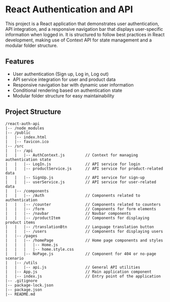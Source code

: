 # React Authentication and API 

This project is a React application that demonstrates user authentication, API integration, and a responsive navigation bar that displays user-specific information when logged in. It is structured to follow best practices in React development, making use of Context API for state management and a modular folder structure.

## Features

- User authentication (Sign up, Log in, Log out)
- API service integration for user and product data
- Responsive navigation bar with dynamic user information
- Conditional rendering based on authentication state
- Modular folder structure for easy maintainability

## Project Structure

```plaintext
/react-auth-api
|-- /node_modules
|-- /public
|   |-- index.html
|   |-- favicon.ico
|-- /src
|   |-- /api
|   |   |-- AuthContext.js         // Context for managing authentication state
|   |   |-- LogIn.js               // API service for login
|   |   |-- productService.js      // API service for product-related data
|   |   |-- SignUp.js              // API service for sign-up
|   |   |-- userService.js         // API service for user-related data
|   |-- /components
|   |   |-- /Auth                  // Components related to authentication
|   |   |-- /counter               // Components related to counters
|   |   |-- /form                  // Components for form elements
|   |   |-- /navbar                // Navbar components
|   |   |-- /productItem           // Components for displaying product items
|   |   |-- /translationBtn        // Language translation button
|   |   |-- /users                 // Components for displaying users
|   |-- /pages
|   |   |-- /homePage              // Home page components and styles
|   |   |   |-- Home.js
|   |   |   |-- home.style.css
|   |   |-- NoPage.js              // Component for 404 or no-page scenario
|   |-- /utils
|   |   |-- api.js                 // General API utilities
|   |-- App.js                     // Main application component
|   |-- index.js                   // Entry point of the application
|-- .gitignore
|-- package-lock.json
|-- package.json
|-- README.md
